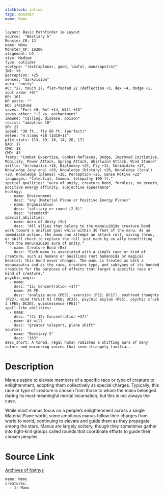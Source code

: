 ```yaml
---
statblock: inline
tags: monster
name: Manu
---
```

```statblock
layout: Basic Pathfinder 1e Layout
source:  "Bestiary 5"
Monster_CR: 12
name: Manu
Monster_XP: 19200
alignment: LG
size: Medium
type: outsider
subtype: "(extraplanar, good, lawful, manasaputra)"
INI: +8
perception: +25
senses: "darkvision"
aura: "unity"
AC: "27, touch 27, flat-footed 22 (deflection +3, dex +4, dodge +1, soul armor +9)"
HP: 161
HP_extra: ""
HD: 17d10+68
saves: "Fort +9, Ref +14, Will +15"
saves_other: "+2 vs. enchantment"
immune: "calling, disease, poison"
resist: "adaptive 10"
SR: 23
speed: "30 ft., fly 60 ft. (perfect)"
melee: "4 slams +18 (1d10+1)"
pf1e_stats: [13, 19, 18, 14, 20, 17]
BAB: 17
CMB: 18
CMD: 45
feats: "Combat Expertise, Combat Reflexes, Dodge, Improved Initiative, Mobility, Power Attack, Spring Attack, Whirlwind Attack, Wind Stance"
skills: "Acrobatics +18, Diplomacy +23, Fly +12, Intimidate +17, Knowledge (any one) +20, Knowledge (history) +20, Knowledge (local) +20, Knowledge (planes) +20, Perception +25, Sense Motive +22"
languages: "Celestial, Common, telepathy 100 ft."
special_qualities: "aura of unity, creature bond, formless, no breath, positive energy affinity, subjective appearance"
ecology:
  - name: Environment
    desc: "any (Material Plane or Positive Energy Plane)"
  - name: Organisation
    desc: "solitary or round (2-8)"
    desc: "standard"
special_abilities:
  - name: Aura of Unity (Su)
    desc: "All allies that belong to the manu\u2019s creature bond work toward a unified goal while within 30 feet of the manu. As an immediate action, the manu can attempt an attack roll, saving throw, or skill check to replace the roll just made by an ally benefitting from the manu\u2019s aura of unity."
  - name: Creature Bond (Ex)
    desc: "Each manu is associated with a single race or kind of creature, such as humans or basilisks (not humanoids or magical beasts); this bond never changes. The manu is treated as both a manasaputra and as the race, creature type, and subtypes of its bonded creature for the purposes of effects that target a specific race or kind of creature."
psychic_magic:
  - name:
    desc: "12; Concentration +17)"
  - name: 25 PE
    desc: "analyze aura (PE3), aversion (PE2; DC17), enshroud thoughts (PE2), mind thrust VI (PE6; DC21), psychic asylum (PE5), psychic crush I (PE5; DC20), quintessence (PE1)"
spell-like_abilities:
  - name:
    desc: "(CL 12; Concentration +17)"
  - name: At will
    desc: "greater teleport, plane shift"
sources:
  - name: "Bestiary 5"
    desc: "163"
desc_short: A toned, regal human radiates a shifting aura of many colors and murmuring voices that seem strangely familiar.
```
# Description
Manus aspire to elevate members of a specific race or type of creature to enlightenment, adopting them collectively as special charges. Typically, this race or type of creature is chosen from those to whom the manu belonged during its most meaningful mortal incarnation, but this is not always the case.

 While most manus focus on a people’s enlightenment across a single Material Plane world, some ambitious manus follow their charges from world to world, continuing to elevate and guide them as they propagate among the stars. Manus are largely solitary, though they sometimes gather into tight-knit groups called rounds that coordinate efforts to guide their chosen peoples.
# Source Link
[Archives of Nethys](https://aonprd.com/MonsterDisplay.aspx?ItemName=Manu)
```encounter-table
name: Manu
creatures:
  - 1: Manu
```
